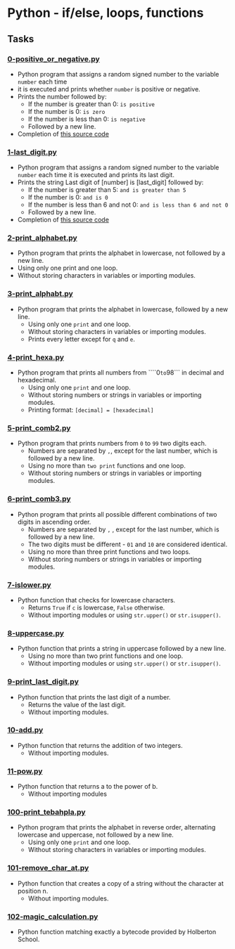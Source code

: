 # Python - if/else, loops, functions</h1>

## Tasks
### [0-positive_or_negative.py](https://github.com/HoneyGt/alx-higher_level_programming/blob/master/0x01-python-if_else_loops_functions)
  - Python program that assigns a random signed number to the variable ```number``` each time 
  - it is executed and prints whether ```number``` is positive or negative.
 - Prints the number followed by:
   - If the number is greater than 0: ```is positive```
   - If the number is 0: ```is zero```
   - If the number is less than 0: ```is negative```
   - Followed by a new line.
 - Completion of [this source code](https://github.com/holbertonschool/0x01.py/blob/master/0-positive_or_negative_py)
### [1-last_digit.py](https://github.com/HoneyGt/alx-higher_level_programming/blob/master/0x01-python-if_else_loops_functions)
  - Python program that assigns a random signed number to the variable ```number``` each time it is executed and prints its last digit.
  - Prints the string Last digit of [number] is [last_digit] followed by:
    - If the number is greater than 5: ```and is greater than 5```
    - If the number is 0: ```and is 0```
    - If the number is less than 6 and not 0: ```and is less than 6 and not 0```
    - Followed by a new line.
 - Completion of [this source code](https://github.com/holbertonschool/0x01.py/blob/master/1-last_digit_py)
 ### [2-print_alphabet.py](https://github.com/HoneyGt/alx-higher_level_programming/blob/master/0x01-python-if_else_loops_functions/2-print_alphabet.py)
- Python program that prints the alphabet in lowercase, not followed by a new line.
- Using only one print and one loop.
- Without storing characters in variables or importing modules.
### [3-print_alphabt.py](https://github.com/HoneyGt/alx-higher_level_programming/blob/master/0x01-python-if_else_loops_functions/3-print_alphabt.py)
- Python program that prints the alphabet in lowercase, followed by a new line.
  - Using only one ```print``` and one loop.
  - Without storing characters in variables or importing modules.
  - Prints every letter except for ```q``` and ```e```.
### [4-print_hexa.py](https://github.com/HoneyGt/alx-higher_level_programming/blob/master/0x01-python-if_else_loops_functions/4-print_hexa.py)
- Python program that prints all numbers from ````0``` to ```98``` in decimal and hexadecimal.
  - Using only one ```print``` and one loop.
  - Without storing numbers or strings in variables or importing modules.
  - Printing format: ```[decimal] = [hexadecimal]```
### [5-print_comb2.py](https://github.com/HoneyGt/alx-higher_level_programming/blob/master/0x01-python-if_else_loops_functions/5-print_comb2.py)
- Python program that prints numbers from ```0``` to ```99``` two digits each.
  - Numbers are separated by ```,```, except for the last number, which is followed by a new line.
  - Using no more than ```two print``` functions and one loop.
  - Without storing numbers or strings in variables or importing modules.
### [6-print_comb3.py](https://github.com/HoneyGt/alx-higher_level_programming/blob/master/0x01-python-if_else_loops_functions/6-print_comb3.py)
- Python program that prints all possible different combinations of two digits in ascending order.
  - Numbers are separated by ```,``` , except for the last number, which is followed by a new line.
  - The two digits must be different - ```01``` and ```10``` are considered identical.
  - Using no more than three print functions and two loops.
  - Without storing numbers or strings in variables or importing modules.
 ### [7-islower.py](https://github.com/HoneyGt/alx-higher_level_programming/blob/master/0x01-python-if_else_loops_functions/7-islower.py)
- Python function that checks for lowercase characters.
  - Returns ```True``` if ```c``` is lowercase, ```False``` otherwise.
  - Without importing modules or using ```str.upper()``` or ```str.isupper()```.
 ### [8-uppercase.py](https://github.com/HoneyGt/alx-higher_level_programming/blob/master/0x01-python-if_else_loops_functions/8-uppercase.py)
- Python function that prints a string in uppercase followed by a new line.
  - Using no more than two print functions and one loop.
  - Without importing modules or using ```str.upper()``` or ```str.isupper()```.
 ### [9-print_last_digit.py](https://github.com/HoneyGt/alx-higher_level_programming/blob/master/0x01-python-if_else_loops_functions/9-print_last_digit.py)
- Python function that prints the last digit of a number.
  - Returns the value of the last digit.
  - Without importing modules.
 ### [10-add.py](https://github.com/HoneyGt/alx-higher_level_programming/blob/master/0x01-python-if_else_loops_functions/10-add.py)
- Python function that returns the addition of two integers.
  - Without importing modules.
### [11-pow.py](https://github.com/HoneyGt/alx-higher_level_programming/blob/master/0x01-python-if_else_loops_functions/11-pow.py)
- Python function that returns a to the power of b.
  - Without importing modules
### [100-print_tebahpla.py](https://github.com/HoneyGt/alx-higher_level_programming/blob/master/0x01-python-if_else_loops_functions/100-print_tebahpla.py)
- Python program that prints the alphabet in reverse order, alternating lowercase and uppercase, not followed by a new line.
  - Using only one ```print``` and one loop.
  - Without storing characters in variables or importing modules.
### [101-remove_char_at.py](https://github.com/HoneyGt/alx-higher_level_programming/blob/master/0x01-python-if_else_loops_functions/101-remove_char_at.py)
- Python function that creates a copy of a string without the character at position n.
  - Without importing modules.
### [102-magic_calculation.py](https://github.com/HoneyGt/alx-higher_level_programming/blob/master/0x01-python-if_else_loops_functions/102-magic_calculation.py)
- Python function matching exactly a bytecode provided by Holberton School.
